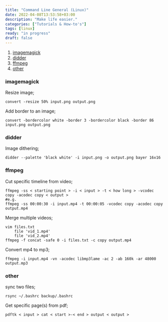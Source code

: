 ```yaml
---
title: "Command Line General (Linux)"
date: 2022-04-08T13:53:58+03:00
description: "Make life easier."
categories: ["Tutorials & How-to's"]
tags: [linux]
ready: "in progress"
draft: false
---
```


1. [imagemagick](#imagemagick)
1. [didder](#didder)
1. [ffmpeg](#ffmpeg)
1. [other](#other)

### imagemagick
Resize image;
```text
convert -resize 50% input.png output.png
```
Add border to an image;
```text
convert -bordercolor white -border 3 -bordercolor black -border 86 input.png output.png
```

### didder
Image dithering;
```text
didder --palette 'black white' -i input.png -o output.png bayer 16x16
```

### ffmpeg
Cut specific timeline from video;
```text
ffmpeg -ss < starting point > -i < input > -t < how long > -vcodec copy -acodec copy < output >
#e.g.
ffmpeg -ss 00:00:30 -i input.mp4 -t 00:00:05 -vcodec copy -acodec copy output.mp4
```

Merge multiple videos;
```text
vim files.txt
    file 'vid_1.mp4'
    file 'vid_2.mp4'
ffmpeg -f concat -safe 0 -i files.txt -c copy output.mp4
```

Convert mp4 to mp3;
```text
ffmpeg -i input.mp4 -vn -acodec libmp3lame -ac 2 -ab 160k -ar 48000 output.mp3
```

### other 
sync two files;
```text
rsync ~/.bashrc backup/.bashrc
```
Get specific page(s) from pdf;
```text
pdftk < input > cat < start >-< end > output < output >
```
